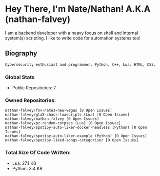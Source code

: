 # Hey There, I'm Nate/Nathan! A.K.A (nathan-falvey)
I am a backend developer with a heavy focus on shell and internal system(s) scripting. I like to write code for automation systems too!
## Biography
```bash
Cybersecurity enthusiast and programmer. Python, C++, Lua, HTML, CSS. 
```
### Global Stats
* Public Repositories: 7
### Owned Repositories:
```
nathan-falvey/fnv-nates-new-vegas [0 Open Issues]
nathan-falvey/gta5-chaos-luascripts (Lua) [0 Open Issues]
nathan-falvey/nathan-falvey [0 Open Issues]
nathan-falvey/pz-random-corpses (Lua) [0 Open Issues]
nathan-falvey/spotipy-auto-liker-docker-headless (Python) [0 Open Issues]
nathan-falvey/spotipy-auto-liker-example (Python) [0 Open Issues]
nathan-falvey/spotipy-liked-songs-categoriser [0 Open Issues]
```
### Total Size Of Code Written:
* Lua: 27.1 KB
* Python: 3.4 KB

